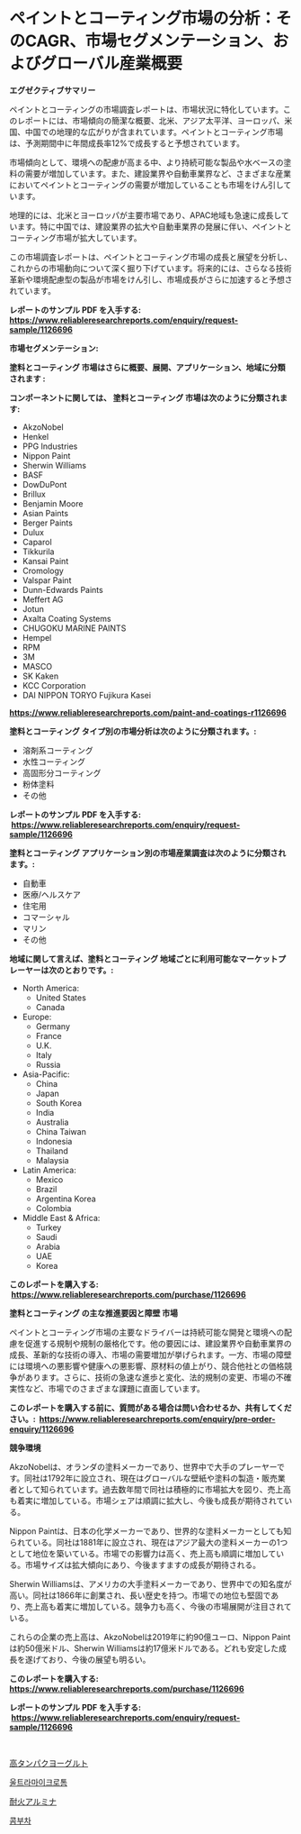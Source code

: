 <p><h1>ペイントとコーティング市場の分析：そのCAGR、市場セグメンテーション、およびグローバル産業概要</h1></p><p><strong>エグゼクティブサマリー</strong></p>
<p><p>ペイントとコーティングの市場調査レポートは、市場状況に特化しています。このレポートには、市場傾向の簡潔な概要、北米、アジア太平洋、ヨーロッパ、米国、中国での地理的な広がりが含まれています。ペイントとコーティング市場は、予測期間中に年間成長率12%で成長すると予想されています。</p><p>市場傾向として、環境への配慮が高まる中、より持続可能な製品や水ベースの塗料の需要が増加しています。また、建設業界や自動車業界など、さまざまな産業においてペイントとコーティングの需要が増加していることも市場をけん引しています。</p><p>地理的には、北米とヨーロッパが主要市場であり、APAC地域も急速に成長しています。特に中国では、建設業界の拡大や自動車業界の発展に伴い、ペイントとコーティング市場が拡大しています。</p><p>この市場調査レポートは、ペイントとコーティング市場の成長と展望を分析し、これからの市場動向について深く掘り下げています。将来的には、さらなる技術革新や環境配慮型の製品が市場をけん引し、市場成長がさらに加速すると予想されています。</p></p>
<p><strong>レポートのサンプル PDF を入手する: <a href="https://www.reliableresearchreports.com/enquiry/request-sample/1126696">https://www.reliableresearchreports.com/enquiry/request-sample/1126696</a></strong></p>
<p><strong>市場セグメンテーション:</strong></p>
<p><strong> 塗料とコーティング 市場はさらに概要、展開、アプリケーション、地域に分類されます :</strong></p>
<p><strong>コンポーネントに関しては、 塗料とコーティング 市場は次のように分類されます: &nbsp;</strong></p>
<p><ul><li>AkzoNobel</li><li>Henkel</li><li>PPG Industries</li><li>Nippon Paint</li><li>Sherwin Williams</li><li>BASF</li><li>DowDuPont</li><li>Brillux</li><li>Benjamin Moore</li><li>Asian Paints</li><li>Berger Paints</li><li>Dulux</li><li>Caparol</li><li>Tikkurila</li><li>Kansai Paint</li><li>Cromology</li><li>Valspar Paint</li><li>Dunn-Edwards Paints</li><li>Meffert AG</li><li>Jotun</li><li>Axalta Coating Systems</li><li>CHUGOKU MARINE PAINTS</li><li>Hempel</li><li>RPM</li><li>3M</li><li>MASCO</li><li>SK Kaken</li><li>KCC Corporation</li><li>DAI NIPPON TORYO
    Fujikura Kasei</li></ul></p>
<p><strong><a href="https://www.reliableresearchreports.com/paint-and-coatings-r1126696">https://www.reliableresearchreports.com/paint-and-coatings-r1126696</a></strong></p>
<p><strong> 塗料とコーティング タイプ別の市場分析は次のように分類されます。:</strong></p>
<p><ul><li>溶剤系コーティング</li><li>水性コーティング</li><li>高固形分コーティング</li><li>粉体塗料</li><li>その他</li></ul></p>
<p><strong>レポートのサンプル PDF を入手する: &nbsp;<a href="https://www.reliableresearchreports.com/enquiry/request-sample/1126696">https://www.reliableresearchreports.com/enquiry/request-sample/1126696</a></strong></p>
<p><strong> 塗料とコーティング アプリケーション別の市場産業調査は次のように分類されます。:</strong></p>
<p><ul><li>自動車</li><li>医療/ヘルスケア</li><li>住宅用</li><li>コマーシャル</li><li>マリン</li><li>その他</li></ul></p>
<p><strong>地域に関して言えば、塗料とコーティング 地域ごとに利用可能なマーケットプレーヤーは次のとおりです。:</strong></p>
<p><ul>
    <li>
        North America:
        <ul>
            <li>United States</li>
            <li>Canada</li>
        </ul>
    </li>
    <li>
        Europe:
        <ul>
            <li>Germany</li>
            <li>France</li>
            <li>U.K.</li>
            <li>Italy</li>
            <li>Russia</li>
        </ul>
    </li>
    <li>
        Asia-Pacific:
        <ul>
            <li>China</li>
            <li>Japan</li>
            <li>South Korea</li>
            <li>India</li>
            <li>Australia</li>
            <li>China Taiwan</li>
            <li>Indonesia</li>
            <li>Thailand</li>
            <li>Malaysia</li>
        </ul>
    </li>
    <li>
        Latin America:
        <ul>
            <li>Mexico</li>
            <li>Brazil</li>
            <li>Argentina Korea</li>
            <li>Colombia</li>
        </ul>
    </li>
    <li>
        Middle East & Africa:
        <ul>
            <li>Turkey</li>
            <li>Saudi</li>
            <li>Arabia</li>
            <li>UAE</li>
            <li>Korea</li>
        </ul>
    </li>
    </ul></p>
<p><strong>このレポートを購入する: &nbsp;<a href="https://www.reliableresearchreports.com/purchase/1126696">https://www.reliableresearchreports.com/purchase/1126696</a></strong></p>
<p><strong>塗料とコーティング の主な推進要因と障壁 市場</strong></p>
<p><p>ペイントとコーティング市場の主要なドライバーは持続可能な開発と環境への配慮を促進する規制や規制の厳格化です。他の要因には、建設業界や自動車業界の成長、革新的な技術の導入、市場の需要増加が挙げられます。一方、市場の障壁には環境への悪影響や健康への悪影響、原材料の値上がり、競合他社との価格競争があります。さらに、技術の急速な進歩と変化、法的規制の変更、市場の不確実性など、市場でのさまざまな課題に直面しています。</p></p>
<p><strong>このレポートを購入する前に、質問がある場合は問い合わせるか、共有してください。:&nbsp; <a href="https://www.reliableresearchreports.com/enquiry/pre-order-enquiry/1126696">https://www.reliableresearchreports.com/enquiry/pre-order-enquiry/1126696</a></strong></p>
<p><strong>競争環境</strong></p>
<p><p>AkzoNobelは、オランダの塗料メーカーであり、世界中で大手のプレーヤーです。同社は1792年に設立され、現在はグローバルな壁紙や塗料の製造・販売業者として知られています。過去数年間で同社は積極的に市場拡大を図り、売上高も着実に増加している。市場シェアは順調に拡大し、今後も成長が期待されている。</p><p>Nippon Paintは、日本の化学メーカーであり、世界的な塗料メーカーとしても知られている。同社は1881年に設立され、現在はアジア最大の塗料メーカーの1つとして地位を築いている。市場での影響力は高く、売上高も順調に増加している。市場サイズは拡大傾向にあり、今後ますますの成長が期待される。</p><p>Sherwin Williamsは、アメリカの大手塗料メーカーであり、世界中での知名度が高い。同社は1866年に創業され、長い歴史を持つ。市場での地位も堅固であり、売上高も着実に増加している。競争力も高く、今後の市場展開が注目されている。</p><p>これらの企業の売上高は、AkzoNobelは2019年に約90億ユーロ、Nippon Paintは約50億米ドル、Sherwin Williamsは約17億米ドルである。どれも安定した成長を遂げており、今後の展望も明るい。</p></p>
<p><strong>このレポートを購入する: &nbsp; <a href="https://www.reliableresearchreports.com/purchase/1126696">https://www.reliableresearchreports.com/purchase/1126696</a></strong></p>
<p><strong>レポートのサンプル PDF を入手する: &nbsp;<a href="https://www.reliableresearchreports.com/enquiry/request-sample/1126696">https://www.reliableresearchreports.com/enquiry/request-sample/1126696</a></strong><strong></strong></p>
<p>&nbsp;</p>
<p><p><a href="https://medium.com/@johndory19/2024%E5%B9%B4%E3%81%8B%E3%82%892031%E5%B9%B4%E3%81%BE%E3%81%A7%E3%81%AE%E6%9C%9F%E9%96%93%E3%81%AE%E9%AB%98%E3%82%BF%E3%83%B3%E3%83%91%E3%82%AF%E3%83%A8%E3%83%BC%E3%82%B0%E3%83%AB%E3%83%88%E5%B8%82%E5%A0%B4%E5%88%86%E6%9E%90%E3%81%A8%E8%A6%8F%E6%A8%A1%E4%BA%88%E6%B8%AC-ba6ce5fe8a27">高タンパクヨーグルト</a></p><p><a href="https://medium.com/@isariontaru/%EC%9A%B8%ED%8A%B8%EB%9D%BC%EB%A7%88%EC%9D%B4%ED%81%AC%EB%A1%9C%ED%86%A0%EB%A7%88-%EC%8B%9C%EC%9E%A5-%EA%B2%BD%EC%9F%81-%EB%B6%84%EC%84%9D-%EC%8B%9C%EC%9E%A5-%EB%8F%99%ED%96%A5-%EB%B0%8F-2031%EB%85%84%EA%B9%8C%EC%A7%80%EC%9D%98-%EC%98%88%EC%B8%A1-8cf958463139">울트라마이크로톰</a></p><p><a href="https://medium.com/@urinalisis45667/%E8%80%90%E7%81%AB%E6%80%A7%E3%82%A2%E3%83%AB%E3%83%9F%E3%83%8A%E5%B8%82%E5%A0%B4-2031%E5%B9%B4%E3%81%BE%E3%81%A7%E3%81%AE%E6%88%90%E5%8A%9F%E3%81%99%E3%82%8B%E3%83%93%E3%82%B8%E3%83%8D%E3%82%B9%E6%88%A6%E7%95%A5%E3%81%AE%E9%8D%B5-f48cb21e6bbf">耐火アルミナ</a></p><p><a href="https://medium.com/@maxinewilloughby/%EC%BD%A4%EB%B6%80%EC%B0%A8-%EC%8B%9C%EC%9E%A5-%EA%B7%9C%EB%AA%A8-%EB%B0%8F-%EC%8B%9C%EC%9E%A5-%EB%8F%99%ED%96%A5-%EC%A0%84%EC%B2%B4-%EC%82%B0%EC%97%85-%EA%B0%9C%EC%9A%94-2024%EB%85%84%EB%B6%80%ED%84%B0-2031%EB%85%84%EA%B9%8C%EC%A7%80-61cbd99dfbe6">콤부차</a></p></p>